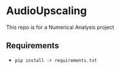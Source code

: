 # AudioUpscaling
This repo is for a Numerical Analysis project

## Requirements
- `pip install -r requirements.txt`